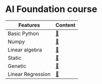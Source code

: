 # AI Foundation course

| Features            | Content                |
| --------------------|:-----------------------|
| Basic Python        |[:link:][Basic Python]  |
| Numpy               |[:link:][Numpy]         |
| Linear algebra      |[:link:][linear algebra]|
| Static              |[:link:][Static]        |
| Genetic             |[:link:][genetic]       |
| Linear Regression   |[:link:][Linear_Re]     |
[Basic Python]:(https://github.com/truongcongtthanh/AI_Foundation_Course/blob/master/Basic%20Python.md)
[Numpy]:(https://github.com/truongcongtthanh/AI_Foundation_Course/blob/master/Numpy.md)
[linear algebra]:(https://github.com/truongcongtthanh/AI_Foundation_Course/blob/master/linear_algebra.md)
[Static]:(https://github.com/truongcongtthanh/AI_Foundation_Course/blob/master/Statics.md)
[genetic]:(https://github.com/truongcongtthanh/AI_Foundation_Course/blob/master/Genetic.md)
[Linear_Re]:(https://github.com/truongcongtthanh/AI_Foundation_Course/blob/master/Linear_regression.md)
